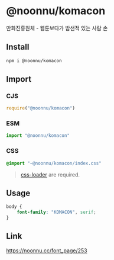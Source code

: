 # @noonnu/komacon
만화진흥원체 - 웹툰보다가 밤샌적 있는 사람 손

## Install
```sh
npm i @noonnu/komacon
```
## Import
### CJS
```js
require("@noonnu/komacon")
```
### ESM
```js
import "@noonnu/komacon"
```
### CSS 
```css
@import "~@noonnu/komacon/index.css"
```
> [css-loader](https://github.com/webpack-contrib/css-loader) are required.

## Usage
```css
body {
    font-family: "KOMACON", serif;
}
```

## Link
https://noonnu.cc/font_page/253